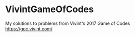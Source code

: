 # VivintGameOfCodes
My solutions to problems from Vivint's 2017 Game of Codes https://goc.vivint.com/
